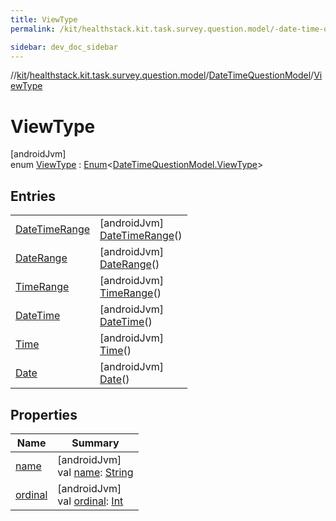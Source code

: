 ```yaml
---
title: ViewType
permalink: /kit/healthstack.kit.task.survey.question.model/-date-time-question-model/-view-type/index.html

sidebar: dev_doc_sidebar
---
```

//[kit](../../../../index.html)/[healthstack.kit.task.survey.question.model](../../index.html)/[DateTimeQuestionModel](../index.html)/[ViewType](index.html)



# ViewType



[androidJvm]\
enum [ViewType](index.html) : [Enum](https://kotlinlang.org/api/latest/jvm/stdlib/kotlin/-enum/index.html)&lt;[DateTimeQuestionModel.ViewType](index.html)&gt;



## Entries


| | |
|---|---|
| [DateTimeRange](-date-time-range/index.html) | [androidJvm]<br>[DateTimeRange](-date-time-range/index.html)() |
| [DateRange](-date-range/index.html) | [androidJvm]<br>[DateRange](-date-range/index.html)() |
| [TimeRange](-time-range/index.html) | [androidJvm]<br>[TimeRange](-time-range/index.html)() |
| [DateTime](-date-time/index.html) | [androidJvm]<br>[DateTime](-date-time/index.html)() |
| [Time](-time/index.html) | [androidJvm]<br>[Time](-time/index.html)() |
| [Date](-date/index.html) | [androidJvm]<br>[Date](-date/index.html)() |


## Properties


| Name | Summary |
|---|---|
| [name](../../../healthstack.kit.ui.util/-interaction-type/-n-o-t-h-i-n-g/index.html#-372974862%2FProperties%2F-106109196) | [androidJvm]<br>val [name](../../../healthstack.kit.ui.util/-interaction-type/-n-o-t-h-i-n-g/index.html#-372974862%2FProperties%2F-106109196): [String](https://kotlinlang.org/api/latest/jvm/stdlib/kotlin/-string/index.html) |
| [ordinal](../../../healthstack.kit.ui.util/-interaction-type/-n-o-t-h-i-n-g/index.html#-739389684%2FProperties%2F-106109196) | [androidJvm]<br>val [ordinal](../../../healthstack.kit.ui.util/-interaction-type/-n-o-t-h-i-n-g/index.html#-739389684%2FProperties%2F-106109196): [Int](https://kotlinlang.org/api/latest/jvm/stdlib/kotlin/-int/index.html) |

